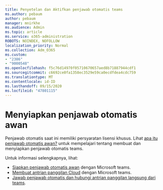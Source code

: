 ```yaml
---
title: Penyetelan dan Aktifkan penjawab otomatis teams
ms.author: pebaum
author: pebaum
manager: mnirkhe
ms.audience: Admin
ms.topic: article
ms.service: o365-administration
ROBOTS: NOINDEX, NOFOLLOW
localization_priority: Normal
ms.collection: Adm_O365
ms.custom:
- "2386"
- "9000548"
ms.openlocfilehash: f5c76d14970f05710670657aed8b71887944cdf1
ms.sourcegitcommit: c6692ce0fa1358ec3529e59ca0ecdfdea4cdc759
ms.translationtype: MT
ms.contentlocale: id-ID
ms.lasthandoff: 09/15/2020
ms.locfileid: "47801115"
---
```

# <a name="set-up-a-cloud-auto-attendant"></a>Menyiapkan penjawab otomatis awan

Penjawab otomatis saat ini memiliki persyaratan lisensi khusus. Lihat [apa itu penjawab otomatis awan?](https://docs.microsoft.com/microsoftteams/what-are-phone-system-auto-attendants) untuk mempelajari tentang membuat dan menyiapkan penjawab otomatis teams. 

Untuk informasi selengkapnya, lihat:

- [Siapkan penjawab otomatis awan](https://docs.microsoft.com/microsoftteams/create-a-phone-system-auto-attendant) dengan Microsoft teams. 
- [Membuat antrian panggilan Cloud](https://docs.microsoft.com/microsoftteams/create-a-phone-system-call-queue) dengan Microsoft teams. 
- [Jawab penjawab otomatis dan hubungi antrian panggilan langsung dari teams](https://docs.microsoft.com/microsoftteams/answer-auto-attendant-and-call-queue-calls). 
